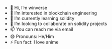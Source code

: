 - 👋 Hi, I’m winverse
- 👀 I’m interested in blockchain engineering
- 🌱 I’m currently learning solidity
- 💞️ I’m looking to collaborate on solidity projects
- 📫 You can reach me via email
- 😄 Pronouns: He/Him
- ⚡ Fun fact: I love anime

<!---
winverse2755/winverse2755 is a ✨ special ✨ repository because its `README.md` (this file) appears on your GitHub profile.
You can click the Preview link to take a look at your changes.
--->
